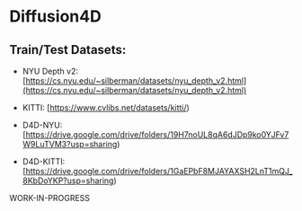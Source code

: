 # Diffusion4D

## Train/Test Datasets:

* NYU Depth v2: [https://cs.nyu.edu/~silberman/datasets/nyu_depth_v2.html](https://cs.nyu.edu/~silberman/datasets/nyu_depth_v2.html)
* KITTI: [https://www.cvlibs.net/datasets/kitti/)

* D4D-NYU: [https://drive.google.com/drive/folders/19H7noUL8qA6dJDp9ko0YJFv7W9LuTVM3?usp=sharing)
* D4D-KITTI: [https://drive.google.com/drive/folders/1GaEPbF8MJAYAXSH2LnT1mQJ_8KbDoYKP?usp=sharing)

WORK-IN-PROGRESS
